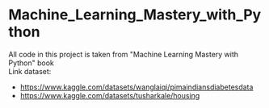 # Machine_Learning_Mastery_with_Python
All code in this project is taken from "Machine Learning Mastery with Python" book<br>
Link dataset: 
+ https://www.kaggle.com/datasets/wanglaiqi/pimaindiansdiabetesdata
+ https://www.kaggle.com/datasets/tusharkale/housing
